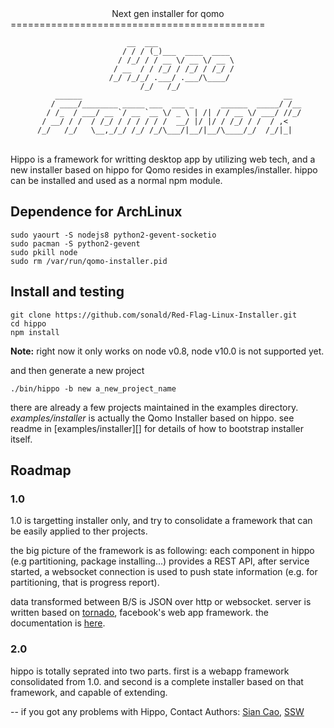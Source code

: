 <center>Next gen installer for qomo</center>
============================================

                              __  ___                 
                             / / / (_)___  ____  ____ 
                            / /_/ / / __ \/ __ \/ __ \
                           / __  / / /_/ / /_/ / /_/ /
                          /_/ /_/_/ .___/ .___/\____/ 
                                 /_/   /_/            
              ______                                             __  
             / ____/________ _____ ___  ___ _      ______  _____/ /__
            / /_  / ___/ __ `/ __ `__ \/ _ \ | /| / / __ \/ ___/ //_/
           / __/ / /  / /_/ / / / / / /  __/ |/ |/ / /_/ / /  / ,<   
          /_/   /_/   \__,_/_/ /_/ /_/\___/|__/|__/\____/_/  /_/|_|  


<br>
Hippo is a framework for writting desktop app by utilizing web tech, and a new installer based on hippo for Qomo resides in examples/installer. hippo can be installed and used as a normal npm module.


## Dependence for ArchLinux

```
sudo yaourt -S nodejs8 python2-gevent-socketio
sudo pacman -S python2-gevent
sudo pkill node
sudo rm /var/run/qomo-installer.pid
```


Install and testing
-----
```
git clone https://github.com/sonald/Red-Flag-Linux-Installer.git 
cd hippo
npm install
```
**Note:** right now it only works on node v0.8, node v10.0 is not supported yet.
 
and then generate a new project

```
./bin/hippo -b new a_new_project_name
```

there are already a few projects maintained in the examples directory. *examples/installer* is actually the Qomo Installer based on hippo. see readme in [examples/installer][] for details of how to bootstrap installer itself.

Roadmap
-------

### 1.0

1.0 is targetting installer only, and try to consolidate a framework
that can be easily applied to ther projects.

the big picture of the framework is as following:
each component in hippo (e.g partitioning, package installing...) 
provides a REST API, after service started, a websocket connection is 
used to push state information (e.g. for partitioning, that is progress
report).

data transformed between B/S is JSON over http or websocket.
server is written based on [tornado][0], facebook's web app framework.
the documentation is [here][1].

### 2.0

hippo is totally seprated into two parts. first is a webapp framework 
consolidated from 1.0. and second is a complete installer based on that
framework, and capable of extending.

--
if you got any problems with Hippo, 
Contact Authors: [Sian Cao](mailto:yinshuiboy@gmail.com),
 [SSW](mailto:shensuwen@redflag-linux.com)

[0]: https://github.com/facebook/tornado/
[1]: http://www.tornadoweb.org/documentation/index.html
